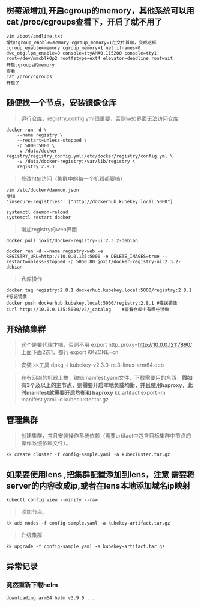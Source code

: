 ## 树莓派增加,开启cgroup的memory，其他系统可以用cat /proc/cgroups查看下，开启了就不用了
```
vim /boot/cmdline.txt
增加cgroup_enable=memory cgroup_memory=1在文件首部，变成这样
cgroup_enable=memory cgroup_memory=1 net.ifnames=0 dwc_otg.lpm_enable=0 console=ttyAMA0,115200 console=tty1 root=/dev/mmcblk0p2 rootfstype=ext4 elevator=deadline rootwait
开启cgroups的memory
查看
cat /proc/cgroups
开启了
```

## 随便找一个节点，安装镜像仓库
> 运行仓库，registry_config.yml很重要，否则web界面无法访问仓库
```
docker run -d \
    --name registry \
    --restart=unless-stopped \
    -p 5000:5000 \
    -v /data/docker-registry/registry_config.yml:/etc/docker/registry/config.yml \
    -v /data/docker-registry:/var/lib/registry \
    registry:2.8.1
```

> 修改http访问（集群中的每一个机器都要搞）
```
vim /etc/docker/daemon.json
增加
"insecure-registries": ["http://dockerhub.kubekey.local:5000"]

systemctl daemon-reload
systemctl restart docker
```

> 增加registry的web界面
```
docker pull joxit/docker-registry-ui:2.3.2-debian

docker run -d --name registry-web -e REGISTRY_URL=http://10.0.0.135:5000 -e DELETE_IMAGES=true --restart=unless-stopped -p 5050:80 joxit/docker-registry-ui:2.3.2-debian
```


> 仓库操作
```
docker tag registry:2.8.1 dockerhub.kubekey.local:5000/registry:2.8.1 #标记镜像
docker push dockerhub.kubekey.local:5000/registry:2.8.1 #推送镜像
curl http://10.0.0.135:5000/v2/_catalog    #查看仓库中有哪些镜像
``` 
> 



## 开始搞集群
> 这个是要代理才搞，否则不用
export http_proxy=http://10.0.0.121:7890/
上面下面2选1，都行
export KKZONE=cn

> 安装 kk工具
dpkg -i kubekey-v2.3.0-rc.3-linux-arm64.deb

> 

> 在有网络的机器上搞，编辑manifest.yaml文件，下载需要用的东西，**假如有3个及以上的主节点，则需要开启本地负载均衡，并且使用haproxy，此时manifest就需要开启均衡和 haproxy**
kk artifact export -m manifest.yaml -o kubecluster.tar.gz


## 管理集群
> 创建集群，并且安装操作系统依赖（需要artifact中包含目标集群中节点的操作系统依赖文件）。
```
kk create cluster -f config-sample.yaml -a kubecluster.tar.gz

```

## 如果要使用lens ,把集群配置添加到lens，**注意 需要将server的内容改成ip,或者在lens本地添加域名ip映射**
```
kubectl config view --minify --raw
```


> 添加节点。
```
kk add nodes -f config-sample.yaml -a kubekey-artifact.tar.gz
```
> 升级集群
```
kk upgrade -f config-sample.yaml -a kubekey-artifact.tar.gz
```



## 异常记录
### 竟然重新下载helm 
```
downloading arm64 helm v3.9.0 ...
```